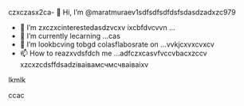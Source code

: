 czxczasx2ca- 👋 Hi, I’m @maratmuraev1sdfsdfsdfdsfsdasdzadxzc979
- 👀 I’m zxczxcinterestedasdzvcxv ixcbfdvcvvn ...
- 🌱 I’m currently lecarning ...cas
- 💞️ I’m lookbcving tobgd colasflabosrate on ...vvkjcxvxcvxcv
- 📫 How to reazxvdsfdch me ...adfczxcasvfvccvbacxzccv
xzcxzcdsffdsadzіваівамсчмсчваіваіxv
<!---dsvause itszxc `README.mj;jkb hcxz/` (this file) apfbdpears on your GitHub profile.
You can click the Preview link to take a look at your changes.

sfvcxbcxvcxvsdf
--->lkmlk
ccac
